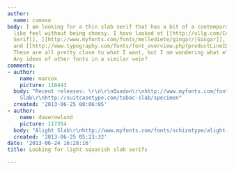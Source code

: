 ```yaml
---
author:
  name: cumaso
body: I am looking for a thin slab serif that has a bit of a contemporary or "tech"
  like feel without being cheesy. I have looked at [[http://vllg.com/Constellation/Apex_Serif#panel=usage-poster|Apex
  Serif]], [[http://www.myfonts.com/fonts/mellediete/gingar/|Gingar]], [[http://www.myfonts.com/fonts/mti/soho/|Soho]],
  and [[http://www.typography.com/fonts/font_overview.php?productLineID=100036|Vitesse.]]
  These are all pretty close to what I want, but I am wondering what else is out there.
  Any ideas of other fonts in a similar vein?
comments:
- author:
    name: marcox
    picture: 110443
  body: "Recent releases: \r\n\r\nQuadon\r\nhttp://www.myfonts.com/fonts/rene-bieder/quadon/\r\n\r\nAlianza\r\nhttp://www.myfonts.com/fonts/corradine/alianza/\r\n\r\nTabac
    Slab\r\nhttp://suitcasetype.com/tabac-slab/specimen"
  created: '2013-06-25 00:06:05'
- author:
    name: daverowland
    picture: 117354
  body: "Alight Slab\r\nhttp://www.myfonts.com/fonts/schizotype/alight-slab/\r\n(mine)"
  created: '2013-06-25 05:23:32'
date: '2013-06-24 16:28:16'
title: Looking for light squarish slab serifs

---
```


